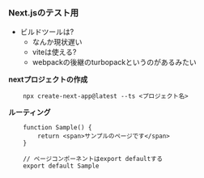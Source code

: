 ### Next.jsのテスト用

- ビルドツールは?
    - なんか現状遅い
    - viteは使える?
    - webpackの後継のturbopackというのがあるみたい

**nextプロジェクトの作成**
```
    npx create-next-app@latest --ts <プロジェクト名>
```

**ルーティング**
```
    function Sample() {
        return <span>サンプルのページです</span>
    }

    // ページコンポーネントはexport defaultする
    export default Sample
```
